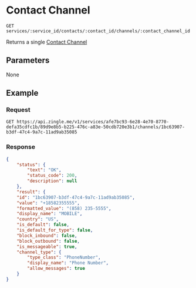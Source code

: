 # Contact Channel

    GET services/:service_id/contacts/:contact_id/channels/:contact_channel_id
    
Returns a single [Contact Channel]





## Parameters
None

## Example
### Request

    GET https://api.zingle.me/v1/services/afe7bc93-6e28-4e70-8770-defa35cdfc1b/89d9e8b5-b225-476c-a83e-50cdb720e3b1/channels/1bc63907-b3df-47c4-9a7c-11ad9ab35085

### Response
``` json
{
    "status": {
        "text": "OK",
        "status_code": 200,
        "description": null
    },
    "result": {
    "id": "1bc63907-b3df-47c4-9a7c-11ad9ab35085",
    "value": "+18582355555",
    "formatted_value": "(858) 235-5555",
    "display_name": "MOBILE",
    "country": "US",    
    "is_default": false,
    "is_default_for_type": false,
    "block_inbound": false,
    "block_outbound": false,
    "is_messageable": true,
    "channel_type": {
        "type_class": "PhoneNumber",
        "display_name": "Phone Number",
        "allow_messages": true
    }
}
```

[Contact Channel]: README.md
